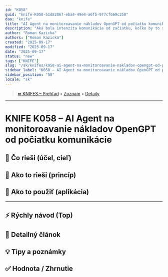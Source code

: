 ```yaml
---
id: "K058"
guid: "knife-K058-51d82867-eba4-49e4-a6fb-977cf669c250"
dao: "knife"
title: "AI Agent na monitoroavanie nákladov OpenGPT od počiatku komunikácie"
description: "Aká bola intenzita komunikácie od začiatku, koľko by to stálo cez API, Ktoré témy skonzumovali najviac energie?"
author: "Roman Kazicka"
authors: ["Roman Kazicka"]
created: "2025-09-17"
modified: "2025-09-17"
date: "2025-09-17"
status: "new"
tags: ["KNIFE"]
slug: "/sk/knifes/k058-ai-agent-na-monitoroavanie-nakladov-opengpt-od-pociatku-komunikacie"
sidebar_label: "K058 – AI Agent na monitoroavanie nákladov OpenGPT od počiatku komunikácie"
sidebar_position: "58"
locale: "sk"
---
```

<!-- body:start -->

<!-- nav:knifes -->
> [⬅ KNIFES – Prehľad](/sk/knifes/knifesOverview.md) • [Zoznam](../KNIFE_Overview_List.md) • [Detaily](../KNIFE_Overview_Details.md)
---
# KNIFE K058 – AI Agent na monitoroavanie nákladov OpenGPT od počiatku komunikácie

## 🎯 Čo rieši (účel, cieľ)

## 🧩 Ako to rieši (princíp)

## 🧪 Ako to použiť (aplikácia)

---

## ⚡ Rýchly návod (Top)

## 📜 Detailný článok

## 💡 Tipy a poznámky

## ✅ Hodnota / Zhrnutie
